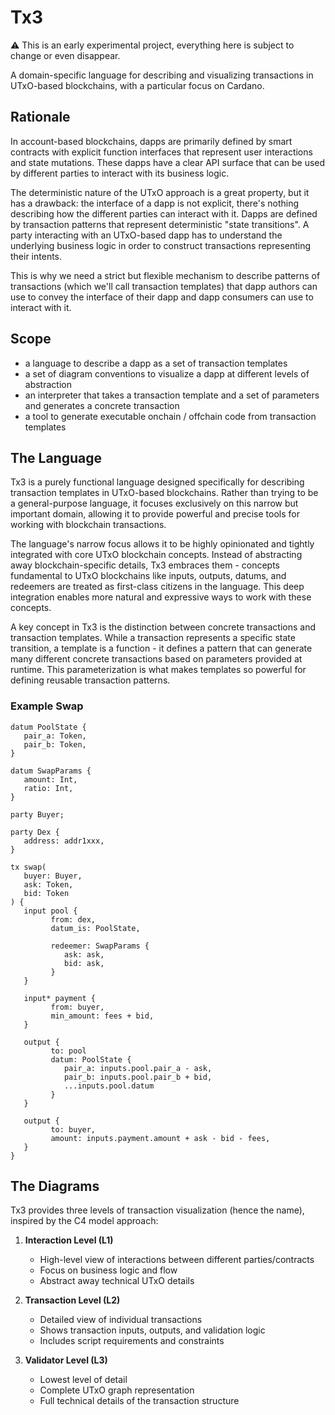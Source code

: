 # Tx3

⚠️ This is an early experimental project, everything here is subject to change or even disappear.

A domain-specific language for describing and visualizing transactions in UTxO-based blockchains, with a particular focus on Cardano.

## Rationale

In account-based blockchains, dapps are primarily defined by smart contracts with explicit function interfaces that represent user interactions and state mutations. These dapps have a clear API surface that can be used by different parties to interact with its business logic.

The deterministic nature of the UTxO approach is a great property, but it has a drawback: the interface of a dapp is not explicit, there's nothing describing how the different parties can interact with it. Dapps are defined by transaction patterns that represent deterministic "state transitions". A party interacting with an UTxO-based dapp has to understand the underlying business logic in order to construct transactions representing their intents.

This is why we need a strict but flexible mechanism to describe patterns of transactions (which we'll call transaction templates) that dapp authors can use to convey the interface of their dapp and dapp consumers can use to interact with it.

## Scope

- a language to describe a dapp as a set of transaction templates
- a set of diagram conventions to visualize a dapp at different levels of abstraction
- an interpreter that takes a transaction template and a set of parameters and generates a concrete transaction
- a tool to generate executable onchain / offchain code from transaction templates

## The Language

Tx3 is a purely functional language designed specifically for describing transaction templates in UTxO-based blockchains. Rather than trying to be a general-purpose language, it focuses exclusively on this narrow but important domain, allowing it to provide powerful and precise tools for working with blockchain transactions.

The language's narrow focus allows it to be highly opinionated and tightly integrated with core UTxO blockchain concepts. Instead of abstracting away blockchain-specific details, Tx3 embraces them - concepts fundamental to UTxO blockchains like inputs, outputs, datums, and redeemers are treated as first-class citizens in the language. This deep integration enables more natural and expressive ways to work with these concepts.

A key concept in Tx3 is the distinction between concrete transactions and transaction templates. While a transaction represents a specific state transition, a template is a function - it defines a pattern that can generate many different concrete transactions based on parameters provided at runtime. This parameterization is what makes templates so powerful for defining reusable transaction patterns.

### Example Swap

```tx3
datum PoolState {
   pair_a: Token,
   pair_b: Token,
}

datum SwapParams {
   amount: Int,
   ratio: Int,
}

party Buyer;

party Dex {
   address: addr1xxx,
}

tx swap(
   buyer: Buyer,
   ask: Token,
   bid: Token
) {
   input pool {
         from: dex,
         datum_is: PoolState,

         redeemer: SwapParams {
            ask: ask,
            bid: ask,
         }
   }
   
   input* payment {
         from: buyer,
         min_amount: fees + bid,
   }
   
   output {
         to: pool
         datum: PoolState {
            pair_a: inputs.pool.pair_a - ask,
            pair_b: inputs.pool.pair_b + bid,
            ...inputs.pool.datum
         }
   }

   output {
         to: buyer,
         amount: inputs.payment.amount + ask - bid - fees,
   }
}
```

## The Diagrams

Tx3 provides three levels of transaction visualization (hence the name), inspired by the C4 model approach:

1. **Interaction Level (L1)**
   - High-level view of interactions between different parties/contracts
   - Focus on business logic and flow
   - Abstract away technical UTxO details

2. **Transaction Level (L2)**
   - Detailed view of individual transactions
   - Shows transaction inputs, outputs, and validation logic
   - Includes script requirements and constraints

3. **Validator Level (L3)**
   - Lowest level of detail
   - Complete UTxO graph representation
   - Full technical details of the transaction structure
